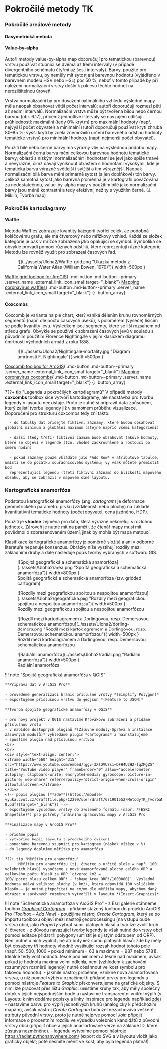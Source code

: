 # Pokročilé metody TK

### Pokročilé areálové metody
#### Dasymetrická metoda
#### Value-by-alpha
Autoři metody value-by-alpha map doporučují pro tematickou (barevnou) vrstvu používat stupnici se dvěma až třemi intervaly (v případě divergentního schématu čtyřmi až šesti intervaly). Barvy, použité pro tematickou vrstvu, by neměly mít sytost ani barevnou hodnotu (vyjádřeno v barevném modelu HSV nebo HSL) pod 50 %, neboť v tomto případě by při naložení normalizační vrstvy došlo k poklesu těchto hodnot na nerozlišitelnou úroveň.

Vrstva normalizační by pro dosažení optimálního vzhledu výsledné mapy měla naopak obsahovat větší počet intervalů; autoři doporučují rozmezí pěti až sedmi intervalů. Normalizační vrstva může být tvořena bílou nebo černou barvou (obr. 6.17), přičemž jednotlivé intervaly se navzájem odlišují průhledností: maximální (tedy 0% krytím) pro maximální hodnoty (např. nejvyšší počet obyvatel) a minimální (autoři doporučují používat krytí zhruba 80–85 %; vyšší krytí by zcela znemožnilo určení barevného odstínu hodnoty tematické vrstvy) pro minimální hodnoty (např. nejmenší počet obyvatel).

Použití bílé nebo černé barvy má výrazný vliv na výslednou podobu mapy. Normalizační černá barva mění celkovou barevnou hodnotu tematické barvy; oblasti s nízkými normalizačními hodnotami se jeví jako spíše tmavé a nevýrazné, čímž dávají vyniknout oblastem s hodnotami vysokými, kde je tematická barva výrazně světlejší i sytější a tím výraznější. Naopak normalizační bílá barva mění primárně sytost (a jen doplňkově) tón barvy. Jelikož samotná sytost jako barevná proměnná je v kartografii považována za nedostatečnou, value-by-alpha mapy s použitím bílé jako normalizační barvy jsou méně kontrastní a tedy efektivní, než ty s využitím černé. (J. Miklín, Tvorba map)



### Pokročilé kartodiagramy
#### Waffle
Metoda Waffles zobrazuje kvantity kategorií tvořící celek. Je podobná koláčovému grafu, ale má čtvercový nebo mřížkový vzhled. Každá ze složek kategorie je pak v mřížce zobrazena jako opakující se symbol. Symbolika se obvykle provádí pomocí různých odstínů, které reprezentují různé kategorie. Metodu lze rovněž využít pro zobrazení časových řad.

<figure markdown>
  ![](../assets/Uloha2/Waffle-grid.png "Ukázka metody z California Water Atlas (William Bowen, 1979)"){ width=500px }
</figure>

[Waffle grid toolbox for ArcGIS](https://carto.maps.arcgis.com/home/item.html?id=d749baac3ede42c3b6f011dc41627b03){ .md-button .md-button--primary .server_name .external_link_icon_small target="_blank"}
[Mapping coronavirus waffles](https://www.esri.com/arcgis-blog/products/arcgis-pro/mapping/mapping-coronavirus-waffles/){ .md-button .md-button--primary .server_name .external_link_icon_small target="_blank"}
{: .button_array}

#### Coxcombs
Coxcomb je varianta na pie chart, který vzniká dělením kruhu rovnoměrných segmentů (např. dle počtu časových úseků), s poloměrem (výseče) lišícím se podle kvantity jevu. Výsledkem jsou segmenty, které se liší rozsahem od středu grafu. Obvykle se používá k zobrazení časových jevů v souladu s původním použitím Florence Nightingale v jejím klasickém diagramu úmrtnosti východních armád z roku 1858.

<figure markdown>
  ![](../assets/Uloha2/Nightingale-mortality.jpg "Diagram úmrtnosti F. Nightingale"){ width=500px }
</figure>

[Coxcomb toolbox for ArcGIS](https://carto.maps.arcgis.com/home/item.html?id=ebdf8024e9714c7dbfa4f5342634fcdb){ .md-button .md-button--primary .server_name .external_link_icon_small target="_blank"}
[Mapping coronavirus coxcombs](https://www.esri.com/arcgis-blog/products/arcgis-pro/mapping/mapping-coronavirus-coxcombs/){ .md-button .md-button--primary .server_name .external_link_icon_small target="_blank"}
{: .button_array}

???+ tip "Legenda u pokročilých kartodiagramů"
      V případě metody **coxcombs** toolbox sice vytvoří kartodiagramy, ale nadstavba pro tvorbu legendy v layoutu neexistuje. Proto
      je nutné si připravit data způsobem, který zajistí tvorbu legendy již v samotném průběhu vizualizace. Doporučení pro strukturu
      coxcombs tedy zní takto:

      - do tabulky dat přidejte fiktivní záznamy, které budou obsahovat globální minimum a globální maximum (stejné napříč všemi kategoriemi)

      - další (tedy třetí) fiktivní záznam bude obsahovat takové hodnoty, které se objeví v legendě (tzn. vhodně zaokrouhlené a rostoucí po směru hodin)
      
      - pokud záznamy pouze vkládáte jako *Add Row* v atributové tabulce, umístí se do počátku souřadnicového systému; vy však můžete přemístit bod
      reprezentující legendu (třetí fiktivní záznam) do blízkosti mapového obsahu, aby se zobrazil v mapovém okně layoutu.

### Kartografická anamorfóza
Podstatou kartografické anamorfózy (ang. *cartogram*) je deformace geometrického parametru prvku (vzdálenosti nebo plochy) na základě kvantitativní tematické hodnoty (počet obyvatel, cena jízdného, HDP).

Použití je **vhodné** zejména pro data, která výrazně nekorelují s rozlohou jednotek. Zároveň je nutné mít na paměti, že čtenář mapy musí mít povědmoí o zobrazenovaném území, jinak by mohla být mapa matoucí.

Klasifikace kartografické anamorfózy je poměrně složitá a ani v odborné literatuře nepanuje konsenzus. Obrázky níže vystihují rozdíly mezi základními druhy a dále následuje popis tvorby vybraných v softwaru GIS.

<figure markdown>
  ![Spojitá geografická a schematická anamorfóza](../assets/Uloha2/area.png "Spojitá geografická a schematická anamorfóza"){ width=800px }
  <figcaption>Spojitá geografická a schematická anamorfóza (tzv. gridded cartogram)</figcaption>
</figure>

<figure markdown>
  ![Rozdíly mezi geografickou spojitou a nespojitou anamorfózou](../assets/Uloha2/geograficka.png "Rozdíly mezi geografickou spojitou a nespojitou anamorfózou"){ width=500px }
  <figcaption>Rozdíly mezi geografickou spojitou a nespojitou anamorfózou</figcaption>
</figure>

<figure markdown>
  ![Rozdíl mezi kartodiagramem a Dorlingovou, resp. Demersovou schematickou anamorfózou](../assets/Uloha2/dorling-demers.png "Rozdíl mezi kartodiagramem a Dorlingovou, resp. Demersovou schematickou anamorfózou"){ width=500px }
  <figcaption>Rozdíl mezi kartodiagramem a Dorlingovou, resp. Demersovou schematickou anamorfózou</figcaption>
</figure>

<figure markdown>
  ![Radiální anamorfóza](../assets/Uloha2/radial.png "Radiální anamorfóza"){ width=500px }
  <figcaption>Radiální anamorfóza</figcaption>
</figure>

!!! note "Spojitá geografická anamorfóza v QGIS" 
    
    **Příprava dat v ArcGIS Pro** 
    
    - provedeme generalizaci hranic příslušné vrstvy *(Simplify Polygon)*
    - exportujeme příslušnou vrstvu do geojson *(Feature to JSON)*

    **Tvorba spojité geografické anamorfózy v QGIS**

    - pro nový projekt v QGIS nastavíme Křovákovo zobrazení a přidáme příslušnou vrstu
    - v nabídce dostupných pluginů *(Zásuvné moduly-Správa a instalace zásuvných modulů)* vyhledáme plugin *cartogram3* a nainstalujeme
    - spustíme plugin nad příslušnou vrstvou
    <br>
    <br>
    <div style="text-align: center;">
    <iframe width="560" height="315" src="https://www.youtube.com/embed/tggv-3XlDVU?si=DFH4U2H2-fqZMgZS" title="YouTube video player" frameborder="0" allow="accelerometer; autoplay; clipboard-write; encrypted-media; gyroscope; picture-in-picture; web-share" referrerpolicy="strict-origin-when-cross-origin" allowfullscreen></iframe>
    </div>
    <!-- popis pluginu [**zde**](https://moodle-vyuka.cvut.cz/draftfile.php/12299/user/draft/671901552/MetodyTK_TvorbaMap1-0.pdf){target="_blank"}) -->
    - exportujeme výslednou vrstvy do zvoleného formátu (např. *(ESRI Shapefile)*) pro potřeby finálního zpracování mapy v ArcGIS Pro

    **Finalizace mapy v ArcGIS Pro** 

    - přidáme popis
    - vytvoříme kopii layoutu z předchozího cvičení
    - ponecháme barevnou stupnici pro kartogram (náskok vítěze v %)
    - do legendy doplníme měřítko pro anamorfózu 

    ???+ tip "Měřítko pro anamorfózu"
          Měřítko pro anamorfózu (tj. čtverec o určité ploše = např. 100 volebních hlasů) vypočteme z nové anamorfované plochy celého ORP a celkového počtu hlasů za ORP `ctverec_km2 = 100/!pocet_hlasu_celkem_ORP! - !shape_Area_ORP!/1000000)`. Výsledná hodnota udává velikost plochy (v km2), která odpovídá 100 voličským hlasům – je nutné přepočítat na cm/mm dle měřítka mapy, abychom daný obrazec o správných rozměrech vytvořili v layoutu *(Insert-Graphics)*.

!!! note "Schematická anamorfóza v ArcGIS Pro" 
    - z Esri galerie stáhneme toolbox *[Graphical Cartogram](https://carto.maps.arcgis.com/home/item.html?id=f36049083ce947b08935a67f7184863d)*
    - přidáme stažený toolbox do projektu ArcGIS Pro (*Toolbox – Add New*)
    - použijime nástroj *Create Cartogram,* který se po importu toolboxu objeví mezi nástroji geoprocessingu (na vstupu bude vrstva obcí, jako *Property* vybrat sumu platných hlasů a tvar lze zvolit kruh či čtverec
    - z důvodu navazující tvorby legendy je však nutné do vrstvy obcí pomocí editace přidat tři polygony (umístit je s jistým odstupem od ORP). Není nutné u nich vyplnit jiné atributy než sumu platných hlasů: zde by měly být obsaženy tři hodnoty vhodně vystihující rozsah hodnot tohoto pole (např. 50, 500, 1000 – pokud minimum = 63 a maximum = 987 nebo 5781). Ideálně tedy volit hodnotu těsně pod minimem a těsně nad maximem, avšak pokud je hodnota maxima velmi odlehlá, není (vzhledem k zachování rozumných rozměrů legendy) nutné obsáhnout velikost symbolu pro takovou hodnotu).
    - jakmile nástroj proběhne, vznikne nová anamorfovaná vrstva, u níž pomocí výběru označíme tři přidané prvky pro legendy a pomocí nástroje *Feature to Graphic* překonvertujeme na grafické objekty. S nimi lze pracovat přes lištu *Graphic:* umístíme kruhy tak, aby měly společný dotyk v jejich nejspodnějším bodě a nastavíme transparentní vnitřní výplň (v Layoutu k nim dodáme popisky a linky, inspirace pro legendu například [zde](https://www.esri.com/arcgis-blog/wp-content/uploads/2023/06/cartogram3.jpg))
    - nastavíme barvu pro výplň jednotlivých kruhů (analogicky k předchozím mapám), avšak nástroj *Create Cartogram* bohužel nezachovává veškeré atributy původní vrstvy, proto je nutné nejprve pomocí *Join* připojit informace o procentním rozdílu ve výsledku volebních kandidátů z původní vrstvy obcí (připojit obce a jejich anamorfované verze na základě ID, které zůstává nezměněno).
    - legendu vytvoříme pomocí nástroje <https://radiat.pythonanywhere.com/> (export do SVG a v layoutu vložit jako grafický objekt; poté nesmíte měnit velikost, aby byla legenda platná!)

<!--### Multivariate mapping

-   jako podklad využijeme kvalifikační kartogram (mapa 1)
-   k vrstvě obcí přidáme data o vítězi prvního kola z [databáze ČSÚ](https://vdb.czso.cz/vdbvo2/faces/cs/index.jsf?page=vystup-objekt-parametry&z=T&f=TABULKA&sp=A&skupId=5033&katalog=34015&pvo=VOLDPR202302-OB-OR&str=v103&v=v101__VOLKOLO__1059__1) (nutná úprava v Excelu, ke každé obci stačí vhodnou funkcí vypočíst jméno vítěze 1. kola prezidentské volby)
-   dále se ujistíme, že vrstva obsahuje volební účast (za 2. kolo v %) a počet hlasujících voličů
-   tuto vrstvu převedeme pomocí *Feature to point* na bodovou vrstvu
-   v atributové tabulce přidáme dva sloupce typu string: první bude obsahovat textový přepis volební účasti zaokrouhlený na 1 desetinné místo, druhý bude obsahovat [název barvy](https://www.w3.org/TR/css-color-3/#svg-color) zvolené pro vítězného kandidáta 1. kola (při výběru barvy kontrolujte čitelnost nad celou paletou divergentní stupnice podkladového kartogramu)
-   v symbolice povolit *Allow symbol property connections\
-   primární symboliku nastavit na *Graduated symbols*, přičemž samotný znak (*Template*) nastavit na *Text Marker* (kategorie ArcGIS 2D)
-   Ve vlastnostech symbolu nastavit propojit *Text string* s atributem obsahujícím textový přepis procent volební účasti; poté definovat vhodné velikosti pro každou kategorii, font, halo, apod.
-   Ve vlastnostech symbolu propojit *Color* s atributem obsahujícím definovaný název barvy pro vítěze 1. kola\
-   zvolit vhodnou minimální a maximální velikost symbolu
-   přidat anotace, vytvořit legendu a dokončit layout-->